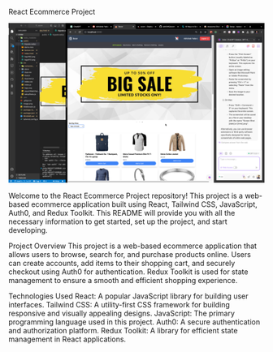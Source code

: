 React Ecommerce Project

![Alt text](image-1.png)




Welcome to the React Ecommerce Project repository! This project is a web-based ecommerce application built using React, Tailwind CSS, JavaScript, Auth0, and Redux Toolkit. This README will provide you with all the necessary information to get started, set up the project, and start developing.

Project Overview
This project is a web-based ecommerce application that allows users to browse, search for, and purchase products online. Users can create accounts, add items to their shopping cart, and securely checkout using Auth0 for authentication. Redux Toolkit is used for state management to ensure a smooth and efficient shopping experience.

Technologies Used
React: A popular JavaScript library for building user interfaces.
Tailwind CSS: A utility-first CSS framework for building responsive and visually appealing designs.
JavaScript: The primary programming language used in this project.
Auth0: A secure authentication and authorization platform.
Redux Toolkit: A library for efficient state management in React applications.

